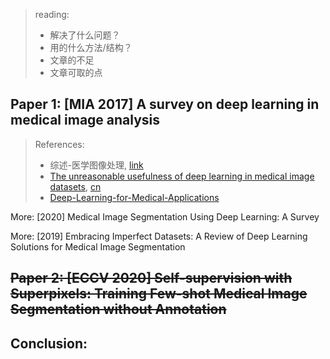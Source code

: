 > reading:
> - 解决了什么问题？
> - 用的什么方法/结构？
> - 文章的不足
> - 文章可取的点

## Paper 1: [MIA 2017] A survey on deep learning in medical image analysis

> References: 
>
> - 综述-医学图像处理, [link](https://mp.weixin.qq.com/s/pu663z8xTBwmgHACIor_Fg)
> - [The unreasonable usefulness of deep learning in medical image datasets](https://lukeoakdenrayner.wordpress.com/2018/04/30/the-unreasonable-usefulness-of-deep-learning-in-medical-image-datasets/), [cn](https://www.sohu.com/a/230167177_390227)
> - [Deep-Learning-for-Medical-Applications](https://github.com/albarqouni/Deep-Learning-for-Medical-Applications)





More: [2020] Medical Image Segmentation Using Deep Learning: A Survey



More: [2019] Embracing Imperfect Datasets: A Review of Deep Learning Solutions for Medical Image Segmentation

## ~~Paper 2: [ECCV 2020] Self-supervision with Superpixels: Training Few-shot Medical Image Segmentation without Annotation~~





## Conclusion:


